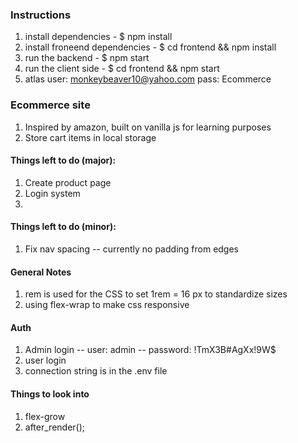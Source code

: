 ﻿
### Instructions
1. install dependencies - $ npm install
1. install froneend dependencies - $ cd frontend && npm install
1. run the backend - $ npm start
1. run the client side - $ cd frontend && npm start
1. atlas user: monkeybeaver10@yahoo.com  pass: Ecommerce

### Ecommerce site
1. Inspired by amazon, built on vanilla js for learning purposes
1. Store cart items in local storage

#### Things left to do (major):
1. Create product page
1. Login system
1. 

#### Things left to do (minor):
1. Fix nav spacing -- currently no padding from edges

#### General Notes
1. rem is used for the CSS to set 1rem = 16 px to standardize sizes
1. using flex-wrap to make css responsive

#### Auth
1. Admin login -- user: admin -- password: !TmX3B#AgXx!9W$
1. user login
1. connection string is in the .env file

#### Things to look into
1. flex-grow
1. after_render();